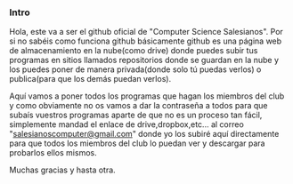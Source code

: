 ### Intro 

Hola, este va a ser el github oficial de "Computer Science Salesianos". Por si no sabéis como funciona github básicamente github es una página web de almacenamiento en la nube(como drive) donde puedes subir tus programas en sitios llamados repositorios donde se guardan en la nube y los puedes poner de manera privada(donde solo tú puedas verlos) o publica(para que los demás puedan verlos).

Aquí vamos a poner todos los programas que hagan los miembros del club y como obviamente no os vamos a dar la contraseña a todos para que subaís vuestros programas aparte de que no es un proceso tan fácil, simplemente mandad el enlace de drive,dropbox,etc... al correo "salesianoscomputer@gmail.com" donde yo los subiré aquí directamente para que todos los miembros del club lo puedan ver y descargar para probarlos ellos mismos.

Muchas gracias y hasta otra.
